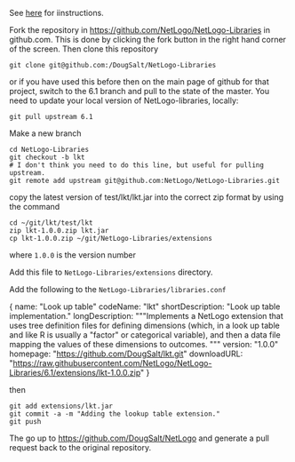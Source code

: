 See [here](https://github.com/NetLogo/NetLogo-Libraries#netlogo-libraries) for iinstructions.

Fork the repository in https://github.com/NetLogo/NetLogo-Libraries in github.com. This is done by clicking the fork button in the right hand corner of the screen. Then clone this repository

```
git clone git@github.com:/DougSalt/NetLogo-Libraries
```

or if you have used this before then on the main page of github for that
project, switch to the 6.1 branch and pull to the state of the master.
You need to update your local version of NetLogo-libraries, locally:

```
git pull upstream 6.1
```

Make a new branch

```
cd NetLogo-Libraries
git checkout -b lkt
# I don't think you need to do this line, but useful for pulling upstream.
git remote add upstream git@github.com:NetLogo/NetLogo-Libraries.git
```

copy the latest version of test/lkt/lkt.jar into the correct zip format
by using the command

```
cd ~/git/lkt/test/lkt
zip lkt-1.0.0.zip lkt.jar
cp lkt-1.0.0.zip ~/git/NetLogo-Libraries/extensions
```

where `1.0.0` is the version number

Add this file to `NetLogo-Libraries/extensions` directory.

Add the following to the `NetLogo-Libraries/libraries.conf`


{
    name: "Look up table"
    codeName: "lkt"
    shortDescription: "Look up table implementation."
    longDescription: """Implements a NetLogo extension that uses tree definition files for defining dimensions (which, in a look up table and like R is usually  a "factor" or categorical variable), and then a data file mapping the values of these dimensions to outcomes.
"""
    version: "1.0.0"
    homepage: "https://github.com/DougSalt/lkt.git"
    downloadURL: "https://raw.githubusercontent.com/NetLogo/NetLogo-Libraries/6.1/extensions/lkt-1.0.0.zip"
}

then

```
git add extensions/lkt.jar
git commit -a -m "Adding the lookup table extension."
git push
```

The go up to https://github.com/DougSalt/NetLogo and generate a pull request back to the original repository.

